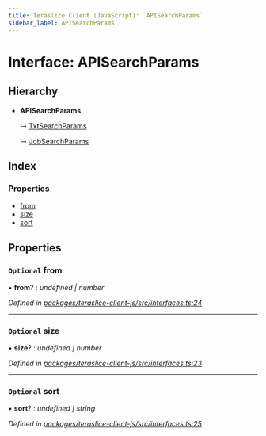 ```yaml
---
title: Teraslice Client (JavaScript): `APISearchParams`
sidebar_label: APISearchParams
---
```


# Interface: APISearchParams

## Hierarchy

* **APISearchParams**

  ↳ [TxtSearchParams](txtsearchparams.md)

  ↳ [JobSearchParams](jobsearchparams.md)

## Index

### Properties

* [from](apisearchparams.md#optional-from)
* [size](apisearchparams.md#optional-size)
* [sort](apisearchparams.md#optional-sort)

## Properties

### `Optional` from

• **from**? : *undefined | number*

*Defined in [packages/teraslice-client-js/src/interfaces.ts:24](https://github.com/terascope/teraslice/blob/653cf7530/packages/teraslice-client-js/src/interfaces.ts#L24)*

___

### `Optional` size

• **size**? : *undefined | number*

*Defined in [packages/teraslice-client-js/src/interfaces.ts:23](https://github.com/terascope/teraslice/blob/653cf7530/packages/teraslice-client-js/src/interfaces.ts#L23)*

___

### `Optional` sort

• **sort**? : *undefined | string*

*Defined in [packages/teraslice-client-js/src/interfaces.ts:25](https://github.com/terascope/teraslice/blob/653cf7530/packages/teraslice-client-js/src/interfaces.ts#L25)*
